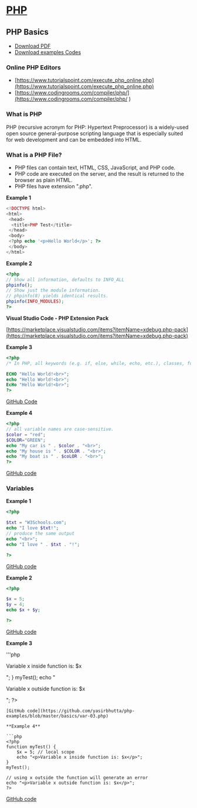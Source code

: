 # [PHP](../index.md)

## PHP Basics

- [Download PDF](basics-php.pdf)
- [Download examples Codes](https://github.com/yasirbhutta/php-examples)

### Online PHP Editors

- [https://www.tutorialspoint.com/execute_php_online.php](https://www.tutorialspoint.com/execute_php_online.php)
- [https://www.codingrooms.com/compiler/php/](https://www.codingrooms.com/compiler/php/
)

### What is PHP

PHP (recursive acronym for PHP: Hypertext Preprocessor) is a widely-used open source general-purpose scripting language that is especially suited for web development and can be embedded into HTML.

### What is a PHP File?

- PHP files can contain text, HTML, CSS, JavaScript, and PHP code.
- PHP code are executed on the server, and the result is returned to the browser as plain HTML.
- PHP files have extension ".php".

**Example 1**

```php
<!DOCTYPE html>
<html>
 <head>
  <title>PHP Test</title>
 </head>
 <body>
 <?php echo '<p>Hello World</p>'; ?> 
 </body>
</html>

```
**Example 2**

```php
<?php
// Show all information, defaults to INFO_ALL
phpinfo();
// Show just the module information.
// phpinfo(8) yields identical results.
phpinfo(INFO_MODULES);
?>
```

**Visual Studio Code - PHP Extension Pack**

[https://marketplace.visualstudio.com/items?itemName=xdebug.php-pack](https://marketplace.visualstudio.com/items?itemName=xdebug.php-pack)

**Example 3**

```php
<?php
/* In PHP, all keywords (e.g. if, else, while, echo, etc.), classes, functions, and user-defined functions are NOT case-sensitive.*/

ECHO "Hello World!<br>";
echo "Hello World!<br>";
EcHo "Hello World!<br>";
?>
```
[GitHub Code](https://github.com/yasirbhutta/php-examples/blob/master/basics/case-01.php)

**Example 4**

```php
<?php
// all variable names are case-sensitive.
$color = "red";
$COLOR="GREEN";
echo "My car is " . $color . "<br>";
echo "My house is " . $COLOR . "<br>";
echo "My boat is " . $coLOR . "<br>";
?>
```
[GitHub code](https://github.com/yasirbhutta/php-examples/blob/master/basics/case-02.php)

### Variables

**Example 1**

```php
<?php

$txt = "W3Schools.com";
echo "I love $txt!";
// produce the same output
echo "<br>";
echo "I love " . $txt . "!";

?>
```
[GitHub code](https://github.com/yasirbhutta/php-examples/blob/master/basics/var-01.php)

**Example 2**

```php
<?php

$x = 5;
$y = 4;
echo $x + $y;

?>
```
[GitHub code](https://github.com/yasirbhutta/php-examples/blob/master/basics/var-02.php)

**Example 3**

'''php
<?php
$x = 5; // global scope

function myTest() {
    // using x inside this function will generate an error
    echo "<p>Variable x inside function is: $x</p>";
} 
myTest();

echo "<p>Variable x outside function is: $x</p>";
?>
```
[GitHub code](https://github.com/yasirbhutta/php-examples/blob/master/basics/var-03.php)

**Example 4**

```php
<?php
function myTest() {
    $x = 5; // local scope
    echo "<p>Variable x inside function is: $x</p>";
} 
myTest();

// using x outside the function will generate an error
echo "<p>Variable x outside function is: $x</p>";
?>
```
[GitHub code](https://github.com/yasirbhutta/php-examples/blob/master/basics/var-04.php)



